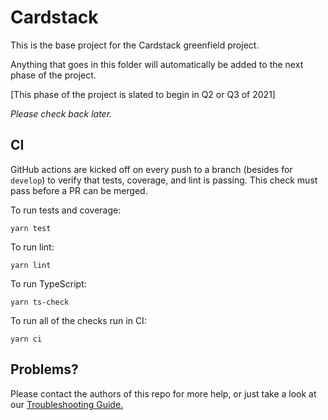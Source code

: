 # Cardstack

This is the base project for the Cardstack greenfield project.

Anything that goes in this folder will automatically be added to the next phase of the project.

[This phase of the project is slated to begin in Q2 or Q3 of 2021]

_Please check back later._

## CI

GitHub actions are kicked off on every push to a branch (besides for `develop`) to verify that tests, coverage, and lint is passing. This check must pass before a PR can be merged.

To run tests and coverage:

`yarn test`

To run lint:

`yarn lint`

To run TypeScript:

`yarn ts-check`

To run all of the checks run in CI:

`yarn ci`

## Problems?

Please contact the authors of this repo for more help, or just take a look at our [Troubleshooting Guide.](./docs/troubleshooting.md')
